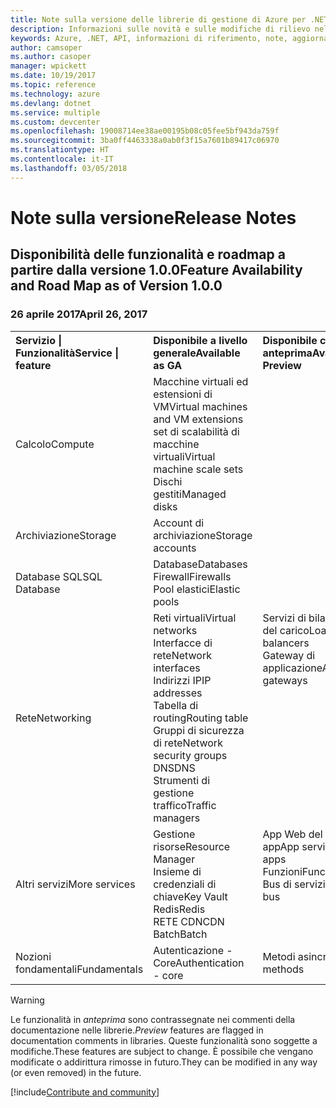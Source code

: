 ```yaml
---
title: Note sulla versione delle librerie di gestione di Azure per .NET | Microsoft Docs
description: Informazioni sulle novità e sulle modifiche di rilievo nelle librerie di gestione di Azure per .NET.
keywords: Azure, .NET, API, informazioni di riferimento, note, aggiornamenti, deprecare
author: camsoper
ms.author: casoper
manager: wpickett
ms.date: 10/19/2017
ms.topic: reference
ms.technology: azure
ms.devlang: dotnet
ms.service: multiple
ms.custom: devcenter
ms.openlocfilehash: 19008714ee38ae00195b08c05fee5bf943da759f
ms.sourcegitcommit: 3ba0ff4463338a0ab0f3f15a7601b89417c06970
ms.translationtype: HT
ms.contentlocale: it-IT
ms.lasthandoff: 03/05/2018
---
```

# <a name="release-notes"></a><span data-ttu-id="b021e-104">Note sulla versione</span><span class="sxs-lookup"><span data-stu-id="b021e-104">Release Notes</span></span> 

## <a name="feature-availability-and-road-map-as-of-version-100"></a><span data-ttu-id="b021e-105">Disponibilità delle funzionalità e roadmap a partire dalla versione 1.0.0</span><span class="sxs-lookup"><span data-stu-id="b021e-105">Feature Availability and Road Map as of Version 1.0.0</span></span> ##
### <a name="april-26-2017"></a><span data-ttu-id="b021e-106">26 aprile 2017</span><span class="sxs-lookup"><span data-stu-id="b021e-106">April 26, 2017</span></span>

<table>
  <tr>
    <th align="left"><span data-ttu-id="b021e-107">Servizio | Funzionalità</span><span class="sxs-lookup"><span data-stu-id="b021e-107">Service | feature</span></span></th>
    <th align="left"><span data-ttu-id="b021e-108">Disponibile a livello generale</span><span class="sxs-lookup"><span data-stu-id="b021e-108">Available as GA</span></span></th>
    <th align="left"><span data-ttu-id="b021e-109">Disponibile come anteprima</span><span class="sxs-lookup"><span data-stu-id="b021e-109">Available as Preview</span></span></th>
    <th align="left"><span data-ttu-id="b021e-110">Presto disponibile</span><span class="sxs-lookup"><span data-stu-id="b021e-110">Coming soon</span></span></th>
  </tr>
  <tr>
    <td><span data-ttu-id="b021e-111">Calcolo</span><span class="sxs-lookup"><span data-stu-id="b021e-111">Compute</span></span></td>
    <td><span data-ttu-id="b021e-112">Macchine virtuali ed estensioni di VM</span><span class="sxs-lookup"><span data-stu-id="b021e-112">Virtual machines and VM extensions</span></span><br><span data-ttu-id="b021e-113">set di scalabilità di macchine virtuali</span><span class="sxs-lookup"><span data-stu-id="b021e-113">Virtual machine scale sets</span></span><br><span data-ttu-id="b021e-114">Dischi gestiti</span><span class="sxs-lookup"><span data-stu-id="b021e-114">Managed disks</span></span></td>
    <td></td>
    <td valign="top"><span data-ttu-id="b021e-115">Servizi contenitore di Azure</span><span class="sxs-lookup"><span data-stu-id="b021e-115">Azure container services</span></span><br><span data-ttu-id="b021e-116">Registro contenitori di Azure</span><span class="sxs-lookup"><span data-stu-id="b021e-116">Azure container registry</span></span></td>
  </tr>
  <tr>
    <td><span data-ttu-id="b021e-117">Archiviazione</span><span class="sxs-lookup"><span data-stu-id="b021e-117">Storage</span></span></td>
    <td><span data-ttu-id="b021e-118">Account di archiviazione</span><span class="sxs-lookup"><span data-stu-id="b021e-118">Storage accounts</span></span></td>
    <td></td>
    <td><span data-ttu-id="b021e-119">Crittografia</span><span class="sxs-lookup"><span data-stu-id="b021e-119">Encryption</span></span></td>
  </tr>
  <tr>
    <td><span data-ttu-id="b021e-120">Database SQL</span><span class="sxs-lookup"><span data-stu-id="b021e-120">SQL Database</span></span></td>
    <td><span data-ttu-id="b021e-121">Database</span><span class="sxs-lookup"><span data-stu-id="b021e-121">Databases</span></span><br><span data-ttu-id="b021e-122">Firewall</span><span class="sxs-lookup"><span data-stu-id="b021e-122">Firewalls</span></span><br><span data-ttu-id="b021e-123">Pool elastici</span><span class="sxs-lookup"><span data-stu-id="b021e-123">Elastic pools</span></span></td>
    <td></td>
    <td valign="top"></td>
  </tr>
  <tr>
    <td><span data-ttu-id="b021e-124">Rete</span><span class="sxs-lookup"><span data-stu-id="b021e-124">Networking</span></span></td>
    <td><span data-ttu-id="b021e-125">Reti virtuali</span><span class="sxs-lookup"><span data-stu-id="b021e-125">Virtual networks</span></span><br><span data-ttu-id="b021e-126">Interfacce di rete</span><span class="sxs-lookup"><span data-stu-id="b021e-126">Network interfaces</span></span><br><span data-ttu-id="b021e-127">Indirizzi IP</span><span class="sxs-lookup"><span data-stu-id="b021e-127">IP addresses</span></span><br><span data-ttu-id="b021e-128">Tabella di routing</span><span class="sxs-lookup"><span data-stu-id="b021e-128">Routing table</span></span><br><span data-ttu-id="b021e-129">Gruppi di sicurezza di rete</span><span class="sxs-lookup"><span data-stu-id="b021e-129">Network security groups</span></span><br><span data-ttu-id="b021e-130">DNS</span><span class="sxs-lookup"><span data-stu-id="b021e-130">DNS</span></span><br><span data-ttu-id="b021e-131">Strumenti di gestione traffico</span><span class="sxs-lookup"><span data-stu-id="b021e-131">Traffic managers</span></span></td>
    <td valign="top"><span data-ttu-id="b021e-132">Servizi di bilanciamento del carico</span><span class="sxs-lookup"><span data-stu-id="b021e-132">Load balancers</span></span><br><span data-ttu-id="b021e-133">Gateway di applicazione</span><span class="sxs-lookup"><span data-stu-id="b021e-133">Application gateways</span></span></td>
    <td valign="top"></td>
  </tr>
  <tr>
    <td><span data-ttu-id="b021e-134">Altri servizi</span><span class="sxs-lookup"><span data-stu-id="b021e-134">More services</span></span></td>
    <td><span data-ttu-id="b021e-135">Gestione risorse</span><span class="sxs-lookup"><span data-stu-id="b021e-135">Resource Manager</span></span><br><span data-ttu-id="b021e-136">Insieme di credenziali di chiave</span><span class="sxs-lookup"><span data-stu-id="b021e-136">Key Vault</span></span><br><span data-ttu-id="b021e-137">Redis</span><span class="sxs-lookup"><span data-stu-id="b021e-137">Redis</span></span><br><span data-ttu-id="b021e-138">RETE CDN</span><span class="sxs-lookup"><span data-stu-id="b021e-138">CDN</span></span><br><span data-ttu-id="b021e-139">Batch</span><span class="sxs-lookup"><span data-stu-id="b021e-139">Batch</span></span></td>
    <td valign="top"><span data-ttu-id="b021e-140">App Web del servizio app</span><span class="sxs-lookup"><span data-stu-id="b021e-140">App service - Web apps</span></span><br><span data-ttu-id="b021e-141">Funzioni</span><span class="sxs-lookup"><span data-stu-id="b021e-141">Functions</span></span><br><span data-ttu-id="b021e-142">Bus di servizio</span><span class="sxs-lookup"><span data-stu-id="b021e-142">Service bus</span></span></td>
    <td valign="top"><span data-ttu-id="b021e-143">Monitorare</span><span class="sxs-lookup"><span data-stu-id="b021e-143">Monitor</span></span><br><span data-ttu-id="b021e-144">Controllo degli accessi in base al ruolo per Graph</span><span class="sxs-lookup"><span data-stu-id="b021e-144">Graph RBAC</span></span><br><span data-ttu-id="b021e-145">DocumentDB</span><span class="sxs-lookup"><span data-stu-id="b021e-145">DocumentDB</span></span><br><span data-ttu-id="b021e-146">Utilità di pianificazione</span><span class="sxs-lookup"><span data-stu-id="b021e-146">Scheduler</span></span></td>
  </tr>
  <tr>
    <td><span data-ttu-id="b021e-147">Nozioni fondamentali</span><span class="sxs-lookup"><span data-stu-id="b021e-147">Fundamentals</span></span></td>
    <td><span data-ttu-id="b021e-148">Autenticazione - Core</span><span class="sxs-lookup"><span data-stu-id="b021e-148">Authentication - core</span></span></td>
    <td><span data-ttu-id="b021e-149">Metodi asincroni</span><span class="sxs-lookup"><span data-stu-id="b021e-149">Async methods</span></span></td>
    <td valign="top"></td>
  </tr>
</table>

> [!WARNING] 
> <span data-ttu-id="b021e-150">Le funzionalità in *anteprima* sono contrassegnate nei commenti della documentazione nelle librerie.</span><span class="sxs-lookup"><span data-stu-id="b021e-150">*Preview* features are flagged in documentation comments in libraries.</span></span> <span data-ttu-id="b021e-151">Queste funzionalità sono soggette a modifiche.</span><span class="sxs-lookup"><span data-stu-id="b021e-151">These features are subject to change.</span></span> <span data-ttu-id="b021e-152">È possibile che vengano modificate o addirittura rimosse in futuro.</span><span class="sxs-lookup"><span data-stu-id="b021e-152">They can be modified in any way (or even removed) in the future.</span></span>

[!include[Contribute and community](includes/contribute.md)]
